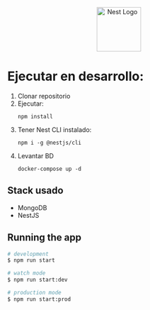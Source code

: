 <p align="center">
  <a href="http://nestjs.com/" target="blank"><img src="https://nestjs.com/img/logo-small.svg" width="100" alt="Nest Logo" /></a>
</p>

[circleci-image]: https://img.shields.io/circleci/build/github/nestjs/nest/master?token=abc123def456
[circleci-url]: https://circleci.com/gh/nestjs/nest


# Ejecutar en desarrollo:
1. Clonar repositorio
2. Ejecutar:
    ```
    npm install
    ```
3. Tener Nest CLI instalado:
    ```
    npm i -g @nestjs/cli
    ```
4. Levantar BD
    ```
    docker-compose up -d
    ```

## Stack usado
* MongoDB
* NestJS


## Running the app

```bash
# development
$ npm run start

# watch mode
$ npm run start:dev

# production mode
$ npm run start:prod
```